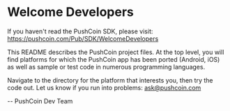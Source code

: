 Welcome Developers
==================

If you haven't read the PushCoin SDK, please visit: 
https://pushcoin.com/Pub/SDK/WelcomeDevelopers

This README describes the PushCoin project files. At the top level, you 
will find platforms for which the PushCoin app has been ported (Android, 
iOS) as well as sample or test code in numerous programming languages.

Navigate to the directory for the platform that interests you, then try
the code out. Let us know if you run into problems: ask@pushcoin.com

 -- PushCoin Dev Team
